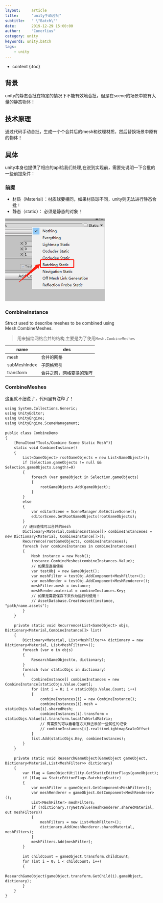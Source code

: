 ```yaml
---
layout:     article
title:      "unity手动合批"
subtitle:   " \"Batch\""
date:       2019-12-29 15:00:00
author:     "Conerlius"
category: unity
keywords: unity,batch
tags:
    - unity
---
```

* content
{:toc}

## 背景
unity的静态合批在特定的情况下不能有效地合批，但是在scene的场景中缺有大量的静态物体！

## 技术原理
通过代码手动合批，生成一个个合并后的mesh和纹理材质，然后替换场景中原有的物体！

## 具体
unity本身也提供了相应的api给我们处理,在说到实现前，需要先说明一下合批的一些前提条件：
### 前提
* 材质（Material）：材质球要相同，如果材质球不同，unity则无法进行静态合批！
* 静态（static）： 必须是静态的对象！
  
![png](/images/Unity/unity_manual_batch.jpg)

### CombineInstance
Struct used to describe meshes to be combined using Mesh.CombineMeshes.
> 用来描绘网格合并的结构,主要是为了使用`Mesh.CombineMeshes`

| name | des |
| -- | -- |
| mesh | 合并的网格 |
| subMeshIndex | 子网格索引 |
| transform | 合并之前，网格变换的矩阵 |

### CombineMeshes
这里就不细说了，代码里有注释了！
```
using System.Collections.Generic;
using UnityEditor;
using UnityEngine;
using UnityEngine.SceneManagement;

public class CombineDemo
{
	[MenuItem("Tools/Combine Scene Static Mesh")]
	static void CombineInstance()
	{
		List<GameObject> rootGameObjects = new List<GameObject>();
		if (Selection.gameObjects != null && Selection.gameObjects.Length!=0)
		{
			foreach (var gameObject in Selection.gameObjects)
			{
				rootGameObjects.Add(gameObject);
			}
		}
		else
		{
			var editorScene = SceneManager.GetActiveScene();
			editorScene.GetRootGameObjects(rootGameObjects);
		}
		// 递归查找可以合并的mesh
		Dictionary<Material,CombineInstance[]> combineInstanceses = new Dictionary<Material, CombineInstance[]>();
		Recurrence(rootGameObjects, combineInstanceses);
		foreach (var combineInstances in combineInstanceses)
		{
			Mesh instance = new Mesh();
			instance.CombineMeshes(combineInstances.Value);
			// 如果是直接使用
			var testObj = new GameObject();
			var meshFilter = testObj.AddComponent<MeshFilter>();
			var meshRender = testObj.AddComponent<MeshRenderer>();
			meshFilter.mesh = instance;
			meshRender.material = combineInstances.Key;
			// 如果是需要保存下来作为运行时使用！
			// AssetDatabase.CreateAsset(instance, "path/name.assets");
		}
	}

	private static void Recurrence(List<GameObject> objs, Dictionary<Material,CombineInstance[]> list)
	{
		Dictionary<Material, List<MeshFilter>> dictionary = new Dictionary<Material, List<MeshFilter>>();
		foreach (var o in objs)
		{
			ResearchGameObject(o, dictionary);
		}
		foreach (var staticObjs in dictionary)
		{
			CombineInstance[] combineInstances = new CombineInstance[staticObjs.Value.Count];
			for (int i = 0; i < staticObjs.Value.Count; i++)
			{
				combineInstances[i] = new CombineInstance();
				combineInstances[i].mesh = staticObjs.Value[i].sharedMesh;
				combineInstances[i].transform = staticObjs.Value[i].transform.localToWorldMatrix;
				// 有需要的可以看着官方文档去添加一些属性的记录
				// combineInstances[i].realtimeLightmapScaleOffset
			}
			list.Add(staticObjs.Key, combineInstances);
		}
	}

	private static void ResearchGameObject(GameObject gameObject, Dictionary<Material,List<MeshFilter>> dictionary)
	{
		var flag = GameObjectUtility.GetStaticEditorFlags(gameObject);
		if (flag == StaticEditorFlags.BatchingStatic)
		{
			var meshFilter = gameObject.GetComponent<MeshFilter>();
			var meshRenderer = gameObject.GetComponent<MeshRenderer>();
			List<MeshFilter> meshFilters;
			if (!dictionary.TryGetValue(meshRenderer.sharedMaterial, out meshFilters))
			{
				meshFilters = new List<MeshFilter>();
				dictionary.Add(meshRenderer.sharedMaterial, meshFilters);
			}
			meshFilters.Add(meshFilter);
		}

		int childCount = gameObject.transform.childCount;
		for (int i = 0; i < childCount; i++)
		{
			ResearchGameObject(gameObject.transform.GetChild(i).gameObject, dictionary);
		}
	}
}

```
